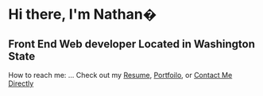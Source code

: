 # Hi there, I'm Nathan�

## Front End Web developer Located in Washington State

How to reach me: ... Check out my [Resume](https://docs.google.com/document/d/e/2PACX-1vQmVTxKLDcFzd6scoC3pirJJ-uAqjj1hUf0CSKx89dg-QeNpa9fJ0erSuFEky_CN4EAwkOzyOJ5esZQ/pub), [Portfoilo](https://nathanwigen.netlify.app/), or [Contact Me Directly](mailto:nathan.s.wigen@hotmail.com)

<!--
**NathanWigen/NathanWigen** is a ✨ _special_ ✨ repository because its `README.md` (this file) appears on your GitHub profile.

Here are some ideas to get you started:

- 🔭 I’m currently working on ...
- 🌱 I’m currently learning ...
- 👯 I’m looking to collaborate on ...
- 🤔 I’m looking for help with ...
- 💬 Ask me about ...
- 📫 How to reach me: ...
- 😄 Pronouns: ...
- ⚡ Fun fact: ...
-->

